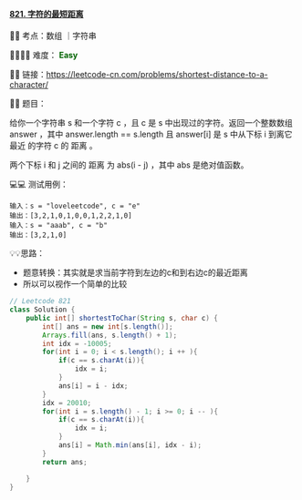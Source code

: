 #### [821. 字符的最短距离](https://leetcode-cn.com/problems/shortest-distance-to-a-character/)

🔑🔑 考点：数组 ｜字符串

🚴‍♀️🚴‍♀️ 难度： <span style = "color:darkgreen; font-weight:bold">Easy</span>

🔗🔗 链接：https://leetcode-cn.com/problems/shortest-distance-to-a-character/

📖📖 题目：

给你一个字符串 s 和一个字符 c ，且 c 是 s 中出现过的字符。返回一个整数数组 answer ，其中 answer.length == s.length 且 answer[i] 是 s 中从下标 i 到离它 最近 的字符 c 的 距离 。

两个下标 i 和 j 之间的 距离 为 abs(i - j) ，其中 abs 是绝对值函数。

💻💻 测试用例：

```
输入：s = "loveleetcode", c = "e"
输出：[3,2,1,0,1,0,0,1,2,2,1,0]
输入：s = "aaab", c = "b"
输出：[3,2,1,0]
```

💡💡思路：

- 题意转换：其实就是求当前字符到左边的c和到右边c的最近距离
- 所以可以视作一个简单的比较

```Java
// Leetcode 821
class Solution {
    public int[] shortestToChar(String s, char c) {
        int[] ans = new int[s.length()];
        Arrays.fill(ans, s.length() + 1);
        int idx = -10005;
        for(int i = 0; i < s.length(); i ++ ){
            if(c == s.charAt(i)){
                idx = i;
            }
            ans[i] = i - idx;
        }
        idx = 20010;
        for(int i = s.length() - 1; i >= 0; i -- ){
            if(c == s.charAt(i)){
                idx = i;
            }
            ans[i] = Math.min(ans[i], idx - i);
        }
        return ans;

    }
}
```









